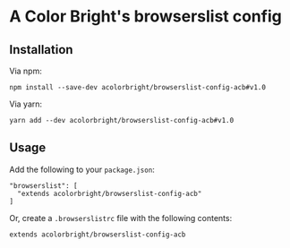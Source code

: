 # A Color Bright's browserslist config

## Installation

Via npm:

```
npm install --save-dev acolorbright/browserslist-config-acb#v1.0
```

Via yarn:

```
yarn add --dev acolorbright/browserslist-config-acb#v1.0
```

## Usage

Add the following to your `package.json`:

```
"browserslist": [
  "extends acolorbright/browserslist-config-acb"
]
```

Or, create a `.browserslistrc` file with the following contents:

```
extends acolorbright/browserslist-config-acb
```
